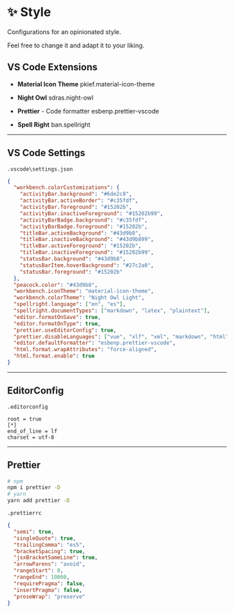 # ✨ Style

Configurations for an opinionated style.

Feel free to change it and adapt it to your liking.

## VS Code Extensions

- **Material Icon Theme** pkief.material-icon-theme

- **Night Owl** sdras.night-owl

- **Prettier** - Code formatter esbenp.prettier-vscode

- **Spell Right** ban.spellright

---

## VS Code Settings

`.vscode\settings.json`

```json
{
  "workbench.colorCustomizations": {
    "activityBar.background": "#6de2c8",
    "activityBar.activeBorder": "#c35fdf",
    "activityBar.foreground": "#15202b",
    "activityBar.inactiveForeground": "#15202b99",
    "activityBarBadge.background": "#c35fdf",
    "activityBarBadge.foreground": "#15202b",
    "titleBar.activeBackground": "#43d9b8",
    "titleBar.inactiveBackground": "#43d9b899",
    "titleBar.activeForeground": "#15202b",
    "titleBar.inactiveForeground": "#15202b99",
    "statusBar.background": "#43d9b8",
    "statusBarItem.hoverBackground": "#27c2a0",
    "statusBar.foreground": "#15202b"
  },
  "peacock.color": "#43d9b8",
  "workbench.iconTheme": "material-icon-theme",
  "workbench.colorTheme": "Night Owl Light",
  "spellright.language": ["en", "es"],
  "spellright.documentTypes": ["markdown", "latex", "plaintext"],
  "editor.formatOnSave": true,
  "editor.formatOnType": true,
  "prettier.useEditorConfig": true,
  "prettier.disableLanguages": ["vue", "xlf", "xml", "markdown", "html"],
  "editor.defaultFormatter": "esbenp.prettier-vscode",
  "html.format.wrapAttributes": "force-aligned",
  "html.format.enable": true
}
```

---

## EditorConfig

`.editorconfig`

```
root = true
[*]
end_of_line = lf
charset = utf-8
```

---

## Prettier

```bash
# npm
npm i prettier -D
# yarn
yarn add prettier -D
```

`.prettierrc`

```json
{
  "semi": true,
  "singleQuote": true,
  "trailingComma": "es5",
  "bracketSpacing": true,
  "jsxBracketSameLine": true,
  "arrowParens": "avoid",
  "rangeStart": 0,
  "rangeEnd": 10000,
  "requirePragma": false,
  "insertPragma": false,
  "proseWrap": "preserve"
}
```
